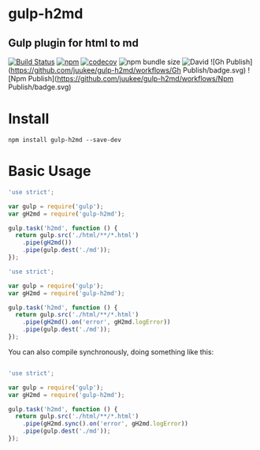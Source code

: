# gulp-h2md
Gulp plugin for html to md
---

[![Build Status](https://travis-ci.org/juukee/gulp-h2md.svg?branch=master)](https://travis-ci.org/juukee/gulp-h2md)
[![npm](https://img.shields.io/npm/v/gulp-h2md.svg)](https://www.npmjs.com/package/html-to-md)
[![codecov](https://codecov.io/gh/juukee/gulp-h2md/branch/master/graph/badge.svg)](https://codecov.io/gh/juukee/gulp-h2md)
![npm bundle size](https://img.shields.io/bundlephobia/minzip/gulp-h2md)
![David](https://img.shields.io/david/juukee/gulp-h2md)
![Gh Publish](https://github.com/juukee/gulp-h2md/workflows/Gh Publish/badge.svg)
![Npm Publish](https://github.com/juukee/gulp-h2md/workflows/Npm Publish/badge.svg)
# Install

```
npm install gulp-h2md --save-dev
```

# Basic Usage
```javascript
'use strict';

var gulp = require('gulp');
var gH2md = require('gulp-h2md');

gulp.task('h2md', function () {
  return gulp.src('./html/**/*.html')
    .pipe(gH2md())
    .pipe(gulp.dest('./md'));
});

```




```javascript
'use strict';

var gulp = require('gulp');
var gH2md = require('gulp-h2md');

gulp.task('h2md', function () {
  return gulp.src('./html/**/*.html')
    .pipe(gH2md().on('error', gH2md.logError))
    .pipe(gulp.dest('./md'));
});

```

You can also compile synchronously, doing something like this:

```javascript

'use strict';

var gulp = require('gulp');
var gH2md = require('gulp-h2md');

gulp.task('h2md', function () {
  return gulp.src('./html/**/*.html')
    .pipe(gH2md.sync().on('error', gH2md.logError))
    .pipe(gulp.dest('./md'));
});

```

